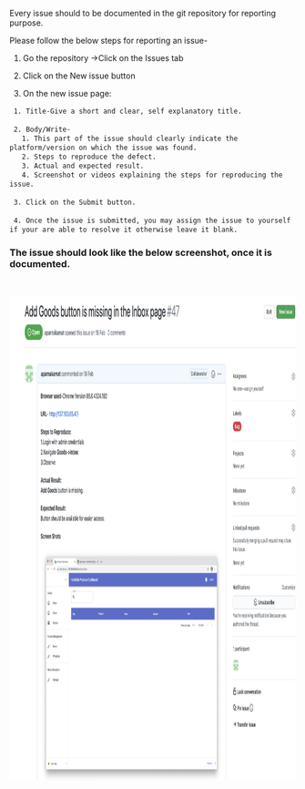Every issue should to be documented in the git repository for reporting purpose.

Please follow the below steps for reporting an issue-

   1. Go the repository ->Click on the Issues tab

   2. Click on the New issue button

   3. On the new issue page:
      
     1. Title-Give a short and clear, self explanatory title.

     2. Body/Write- 
       1. This part of the issue should clearly indicate the platform/version on which the issue was found.
       2. Steps to reproduce the defect.
       3. Actual and expected result.
       4. Screenshot or videos explaining the steps for reproducing the issue.

     3. Click on the Submit button.

     4. Once the issue is submitted, you may assign the issue to yourself if your are able to resolve it otherwise leave it blank.

     

   ### The issue should look like the below screenshot, once it is documented.
   &nbsp;

   <img src="https://github.com/NutriSafe-DLT/nutrisafe/blob/documentation-cleanup-and-update/assets/images/Issue%20screenshot.png" alt="Issue"
	 title="Issue" width="900" height="850" />

 